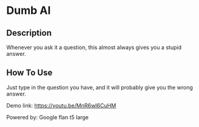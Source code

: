 # Dumb AI

## Description

Whenever you ask it a question, this almost always gives you a stupid answer.

## How To Use

Just type in the question you have, and it will probably give you the wrong answer.

Demo link: https://youtu.be/MnR6wI6CuHM

Powered by: Google flan t5 large
